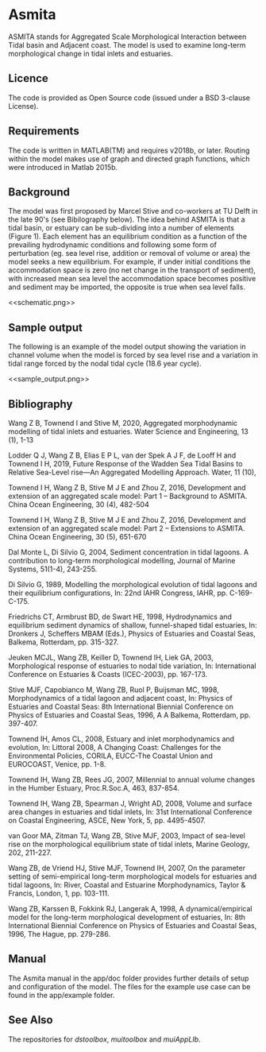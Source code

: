 # Asmita 
ASMITA stands for Aggregated Scale Morphological Interaction between Tidal basin and Adjacent coast. The model is used to examine long-term morphological change in tidal inlets and estuaries. 

## Licence
The code is provided as Open Source code (issued under a BSD 3-clause License).

## Requirements
The code is written in MATLAB(TM) and requires v2018b, or later. Routing within the model makes use of graph and directed graph functions, which were introduced in Matlab 2015b. 

## Background
The model was first proposed by Marcel Stive and co-workers at TU Delft in the late 90's (see Bibilography below). The idea behind ASMITA is that a tidal basin, or estuary can be sub-dividing into a number of elements (Figure 1).  Each element has an equilibrium condition as a function of the prevailing hydrodynamic conditions and following some form of perturbation (eg. sea level rise, addition or removal of volume or area) the model seeks a new equilibrium.  For 
example, if under initial conditions the accommodation space is zero (no net change in the transport of sediment), with increased mean sea level the accommodation space becomes positive and sediment may be imported, the opposite is true when sea level falls.

<<schematic.png>>

## Sample output
The following is an example of the model output showing the variation in channel volume when the model is forced by sea level rise and a variation in tidal range forced by the nodal tidal cycle (18.6 year cycle).

<<sample_output.png>>

## Bibliography
Wang Z B, Townend I and Stive M, 2020, Aggregated morphodynamic modelling of tidal inlets and estuaries. Water Science and Engineering, 13 (1), 1-13

Lodder Q J, Wang Z B, Elias E P L, van der Spek A J F, de Looff H and Townend I H, 2019, Future Response of the Wadden Sea Tidal Basins to Relative Sea-Level rise—An Aggregated Modelling Approach. Water, 11 (10),

Townend I H, Wang Z B, Stive M J E and Zhou Z, 2016, Development and extension of an aggregated scale model: Part 1 – Background to ASMITA. China Ocean Engineering, 30 (4), 482-504

Townend I H, Wang Z B, Stive M J E and Zhou Z, 2016, Development and extension of an aggregated scale model: Part 2 – Extensions to ASMITA. China Ocean Engineering, 30 (5), 651-670

Dal Monte L, Di Silvio G, 2004, Sediment concentration in tidal lagoons. A contribution to long-term morphological modelling, Journal of Marine Systems, 51(1-4), 243-255.

Di Silvio G, 1989, Modelling the morphological evolution of tidal lagoons and their equilibrium configurations, In: 22nd IAHR Congress, IAHR, pp. C-169-C-175.

Friedrichs CT, Armbrust BD, de Swart HE, 1998, Hydrodynamics and equilibrium sediment dynamics of shallow, funnel-shaped tidal estuaries, In: Dronkers J, Scheffers MBAM (Eds.),  Physics of Estuaries and Coastal Seas, Balkema, Rotterdam, pp. 315-327.

Jeuken MCJL, Wang ZB, Keiller D, Townend IH, Liek GA, 2003, Morphological response of estuaries to nodal tide variation, In: International Conference on Estuaries & Coasts (ICEC-2003), pp. 167-173.

Stive MJF, Capobianco M, Wang ZB, Ruol P, Buijsman MC, 1998, Morphodynamics of a tidal lagoon and adjacent coast, In: Physics of Estuaries and Coastal Seas: 8th International Biennial Conference on Physics of Estuaries and Coastal Seas, 1996, A A Balkema, Rotterdam, pp. 397-407.

Townend IH, Amos CL, 2008, Estuary and inlet morphodynamics and evolution, In: Littoral 2008, A Changing Coast: Challenges for the Environmental Policies, CORILA, EUCC-The Coastal Union and EUROCOAST, Venice, pp. 1-8.

Townend IH, Wang ZB, Rees JG, 2007, Millennial to annual volume changes in the Humber Estuary, Proc.R.Soc.A, 463, 837-854.

Townend IH, Wang ZB, Spearman J, Wright AD, 2008, Volume and surface area changes in estuaries and tidal inlets, In: 31st International Conference on Coastal Engineering, ASCE, New York, 5, pp. 4495-4507.

van Goor MA, Zitman TJ, Wang ZB, Stive MJF, 2003, Impact of sea-level rise on the morphological equilibrium state of tidal inlets, Marine Geology, 202, 211-227.

Wang ZB, de Vriend HJ, Stive MJF, Townend IH, 2007, On the parameter setting of semi-empirical long-term morphological models for estuaries and tidal lagoons, In: River, Coastal and Estuarine Morphodynamics, Taylor & Francis, London, 1, pp. 103-111.

Wang ZB, Karssen B, Fokkink RJ, Langerak A, 1998, A dynamical/empirical model for the long-term morphological development of estuaries, In: 8th International Biennial Conference on Physics of Estuaries and Coastal Seas, 1996, The Hague, pp. 279-286. 

## Manual
The Asmita manual in the app/doc folder provides further details of setup and configuration of the model. The files for the example use case can be found in the app/example folder. 

## See Also
The repositories for _dstoolbox_, _muitoolbox_ and _muiAppLIb_.